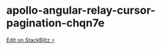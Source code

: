 # apollo-angular-relay-cursor-pagination-chqn7e

[Edit on StackBlitz ⚡️](https://stackblitz.com/edit/apollo-angular-relay-cursor-pagination-chqn7e)